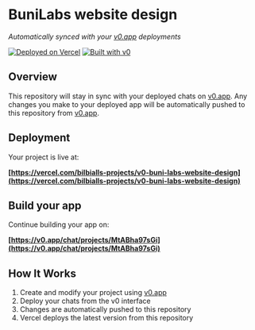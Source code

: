 # BuniLabs website design

*Automatically synced with your [v0.app](https://v0.app) deployments*

[![Deployed on Vercel](https://img.shields.io/badge/Deployed%20on-Vercel-black?style=for-the-badge&logo=vercel)](https://vercel.com/bilbialls-projects/v0-buni-labs-website-design)
[![Built with v0](https://img.shields.io/badge/Built%20with-v0.app-black?style=for-the-badge)](https://v0.app/chat/projects/MtABha97sGi)

## Overview

This repository will stay in sync with your deployed chats on [v0.app](https://v0.app).
Any changes you make to your deployed app will be automatically pushed to this repository from [v0.app](https://v0.app).

## Deployment

Your project is live at:

**[https://vercel.com/bilbialls-projects/v0-buni-labs-website-design](https://vercel.com/bilbialls-projects/v0-buni-labs-website-design)**

## Build your app

Continue building your app on:

**[https://v0.app/chat/projects/MtABha97sGi](https://v0.app/chat/projects/MtABha97sGi)**

## How It Works

1. Create and modify your project using [v0.app](https://v0.app)
2. Deploy your chats from the v0 interface
3. Changes are automatically pushed to this repository
4. Vercel deploys the latest version from this repository
